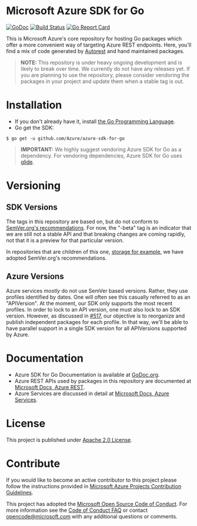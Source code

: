 # Microsoft Azure SDK for Go
[![GoDoc](https://godoc.org/github.com/Azure/azure-sdk-for-go?status.svg)](https://godoc.org/github.com/Azure/azure-sdk-for-go) 
[![Build Status](https://travis-ci.org/Azure/azure-sdk-for-go.svg?branch=master)](https://travis-ci.org/Azure/azure-sdk-for-go) 
[![Go Report Card](https://goreportcard.com/badge/github.com/Azure/azure-sdk-for-go)](https://goreportcard.com/report/github.com/Azure/azure-sdk-for-go)


This is Microsoft Azure's core repository for hosting Go packages which offer a more convenient way of targeting Azure
REST endpoints. Here, you'll find a mix of code generated by [Autorest](https://github.com/Azure/autorest) and hand
maintained packages.

> **NOTE:** This repository is under heavy ongoing development and is likely to break over time. We currently do not
have any releases yet. If you are planning to use the repository, please consider vendoring the packages in your
project and update them when a stable tag is out.

# Installation
- If you don't already have it, install [the Go Programming Language](https://golang.org/dl/).
- Go get the SDK:

```
$ go get -u github.com/Azure/azure-sdk-for-go
```

> **IMPORTANT:** We highly suggest vendoring Azure SDK for Go as a dependency. For vendoring dependencies, Azure SDK
for Go uses [glide](https://github.com/Masterminds/glide).

# Versioning
## SDK Versions
The tags in this repository are based on, but do not conform to [SemVer.org's recommendations](http://semver.org/).
For now, the "-beta" tag is an indicator that we are still not a stable API and that breaking changes are coming
rapidly, not that it is a preview for that particular version.

In repositories that are children of this one, [storage for example](https://github.com/Azure/azure-storage-go), we
have adopted SemVer.org's recommendations.

## Azure Versions
Azure services _mostly_ do not use SemVer based versions. Rather, they use profiles identified by dates. One will often
see this casually referred to as an "APIVersion". At the moment, our SDK only supports the most recent profiles. In
order to lock to an API version, one must also lock to an SDK version. However, as discussed in 
[#517](https://github.com/Azure/azure-sdk-for-go/issues/517), our objective is to reorganize and publish independent
packages for each profile. In that way, we'll be able to have parallel support in a single SDK version for all
APIVersions supported by Azure.

# Documentation

- Azure SDK for Go Documentation is available at [GoDoc.org](http://godoc.org/github.com/Azure/azure-sdk-for-go/).
- Azure REST APIs used by packages in this repository are documented at [Microsoft Docs, Azure REST](https://docs.microsoft.com/en-us/rest/api/).
- Azure Services are discussed in detail at [Microsoft Docs, Azure Services](https://docs.microsoft.com/en-us/azure/#pivot=services).

# License

This project is published under [Apache 2.0 License](LICENSE).


# Contribute

If you would like to become an active contributor to this project please follow the instructions provided in [Microsoft
Azure Projects Contribution Guidelines](http://azure.github.io/guidelines/).

This project has adopted the [Microsoft Open Source Code of Conduct](https://opensource.microsoft.com/codeofconduct/).
For more information see the [Code of Conduct FAQ](https://opensource.microsoft.com/codeofconduct/faq/) or contact
[opencode@microsoft.com](mailto:opencode@microsoft.com) with any additional questions or comments.
